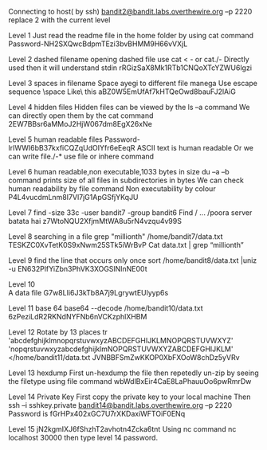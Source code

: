 Connecting to host( by ssh)
bandit2@bandit.labs.overthewire.org  –p 2220
replace 2 with the current level

Level 1
Just read the readme file in the home folder by using cat command
Password-NH2SXQwcBdpmTEzi3bvBHMM9H66vVXjL

Level 2 dashed filename
opening dashed file use cat < - or cat./-
Directly used then it will understand stdin
rRGizSaX8Mk1RTb1CNQoXTcYZWU6lgzi

Level 3 spaces in filename
Space ayegi to different file manega
Use escape sequence \space
Like\ this
aBZ0W5EmUfAf7kHTQeOwd8bauFJ2lAiG

Level 4 hidden files
Hidden files can be viewed by the ls –a command 
We can directly open them by the cat command
2EW7BBsr6aMMoJ2HjW067dm8EgX26xNe

Level 5 human readable files
Password- lrIWWI6bB37kxfiCQZqUdOIYfr6eEeqR
ASCII text is human readable
Or we can write file./-*
use file or inhere command

Level 6 human readable,non executable,1033 bytes in size
du –a –b command prints size of all files in subdirectories in bytes
We can check human readability by file command
Non executability by colour
P4L4vucdmLnm8I7Vl7jG1ApGSfjYKqJU

Level 7
find -size 33c -user bandit7 -group bandit6
Find / ... /poora server batata hai
z7WtoNQU2XfjmMtWA8u5rN4vzqu4v99S

Level 8 searching in a file
grep "millionth" /home/bandit7/data.txt
TESKZC0XvTetK0S9xNwm25STk5iWrBvP
Cat data.txt | grep “millionth”

Level 9 find the line that occurs only once
sort /home/bandit8/data.txt |uniz -u
EN632PlfYiZbn3PhVK3XOGSlNInNE00t

Level 10  
A data file
G7w8LIi6J3kTb8A7j9LgrywtEUlyyp6s

Level 11 base 64
base64 --decode /home/bandit10/data.txt
6zPeziLdR2RKNdNYFNb6nVCKzphlXHBM

Level 12 Rotate by 13 places
tr 'abcdefghijklmnopqrstuvwxyzABCDEFGHIJKLMNOPQRSTUVWXYZ' 'nopqrstuvwxyzabcdefghijklmNOPQRSTUVWXYZABCDEFGHIJKLM' </home/bandit11/data.txt
JVNBBFSmZwKKOP0XbFXOoW8chDz5yVRv

Level 13 hexdump
First un-hexdump the file
then repetedly un-zip by seeing the filetype using file command
wbWdlBxEir4CaE8LaPhauuOo6pwRmrDw

Level 14 Private Key
First copy the private key to your local machine
Then ssh –i sshkey.private bandit14@bandit.labs.overthewire.org –p 2220
Password is fGrHPx402xGC7U7rXKDaxiWFTOiF0ENq

Level 15
jN2kgmIXJ6fShzhT2avhotn4Zcka6tnt
Using nc command 
nc localhost 30000
then type level 14 password.


